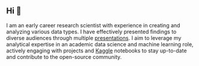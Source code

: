 ## Hi 👋
I am an early career research scientist with experience in creating and analyzing various data types. I have effectively presented findings to diverse audiences through multiple [presentations](https://github.com/ssnajme/Presentations-Collection). I aim to leverage my analytical expertise in an academic data science and machine learning role, actively engaging with projects and [Kaggle](https://github.com/ssnajme/kaggle-notebooks) notebooks to stay up-to-date and contribute to the open-source community. 

